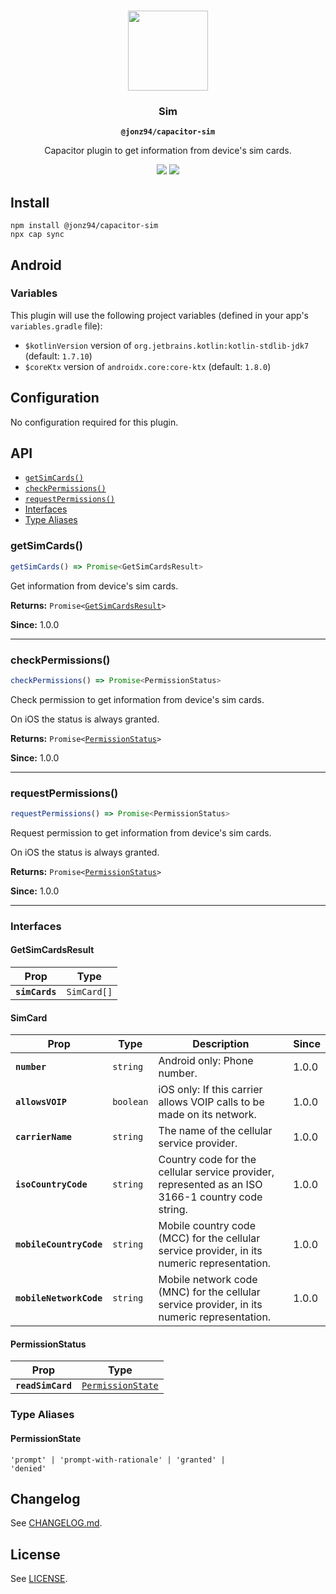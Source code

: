 <p align="center"><br><img src="https://user-images.githubusercontent.com/236501/85893648-1c92e880-b7a8-11ea-926d-95355b8175c7.png" width="128" height="128" /></p>
<h3 align="center">Sim</h3>
<p align="center"><strong><code>@jonz94/capacitor-sim</code></strong></p>
<p align="center">
  Capacitor plugin to get information from device's sim cards.
</p>

<p align="center">
  <a href="https://www.npmjs.com/package/@jonz94/capacitor-sim"><img src="https://img.shields.io/npm/l/@jonz94/capacitor-sim?style=flat-square" /></a>
  <a href="https://www.npmjs.com/package/@jonz94/capacitor-sim"><img src="https://img.shields.io/npm/v/@jonz94/capacitor-sim?style=flat-square" /></a>
</p>

## Install

```shell
npm install @jonz94/capacitor-sim
npx cap sync
```

## Android

### Variables

This plugin will use the following project variables (defined in your app's `variables.gradle` file):
- `$kotlinVersion` version of `org.jetbrains.kotlin:kotlin-stdlib-jdk7` (default: `1.7.10`)
- `$coreKtx` version of `androidx.core:core-ktx` (default: `1.8.0`)

## Configuration

No configuration required for this plugin.

## API

<docgen-index>

* [`getSimCards()`](#getsimcards)
* [`checkPermissions()`](#checkpermissions)
* [`requestPermissions()`](#requestpermissions)
* [Interfaces](#interfaces)
* [Type Aliases](#type-aliases)

</docgen-index>

<docgen-api>
<!--Update the source file JSDoc comments and rerun docgen to update the docs below-->

### getSimCards()

```typescript
getSimCards() => Promise<GetSimCardsResult>
```

Get information from device's sim cards.

**Returns:** <code>Promise&lt;<a href="#getsimcardsresult">GetSimCardsResult</a>&gt;</code>

**Since:** 1.0.0

--------------------


### checkPermissions()

```typescript
checkPermissions() => Promise<PermissionStatus>
```

Check permission to get information from device's sim cards.

On iOS the status is always granted.

**Returns:** <code>Promise&lt;<a href="#permissionstatus">PermissionStatus</a>&gt;</code>

**Since:** 1.0.0

--------------------


### requestPermissions()

```typescript
requestPermissions() => Promise<PermissionStatus>
```

Request permission to get information from device's sim cards.

On iOS the status is always granted.

**Returns:** <code>Promise&lt;<a href="#permissionstatus">PermissionStatus</a>&gt;</code>

**Since:** 1.0.0

--------------------


### Interfaces


#### GetSimCardsResult

| Prop           | Type                   |
| -------------- | ---------------------- |
| **`simCards`** | <code>SimCard[]</code> |


#### SimCard

| Prop                    | Type                 | Description                                                                                       | Since |
| ----------------------- | -------------------- | ------------------------------------------------------------------------------------------------- | ----- |
| **`number`**            | <code>string</code>  | Android only: Phone number.                                                                       | 1.0.0 |
| **`allowsVOIP`**        | <code>boolean</code> | iOS only: If this carrier allows VOIP calls to be made on its network.                            | 1.0.0 |
| **`carrierName`**       | <code>string</code>  | The name of the cellular service provider.                                                        | 1.0.0 |
| **`isoCountryCode`**    | <code>string</code>  | Country code for the cellular service provider, represented as an ISO 3166-1 country code string. | 1.0.0 |
| **`mobileCountryCode`** | <code>string</code>  | Mobile country code (MCC) for the cellular service provider, in its numeric representation.       | 1.0.0 |
| **`mobileNetworkCode`** | <code>string</code>  | Mobile network code (MNC) for the cellular service provider, in its numeric representation.       | 1.0.0 |


#### PermissionStatus

| Prop              | Type                                                        |
| ----------------- | ----------------------------------------------------------- |
| **`readSimCard`** | <code><a href="#permissionstate">PermissionState</a></code> |


### Type Aliases


#### PermissionState

<code>'prompt' | 'prompt-with-rationale' | 'granted' | 'denied'</code>

</docgen-api>

## Changelog

See [CHANGELOG.md](https://github.com/jonz94/capacitor-sim/blob/main/CHANGELOG.md).

## License

See [LICENSE](https://github.com/jonz94/capacitor-sim/blob/main/LICENSE).
